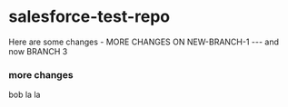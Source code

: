 # salesforce-test-repo
Here are some changes - MORE CHANGES ON NEW-BRANCH-1 --- and now BRANCH 3

### more changes
bob la la